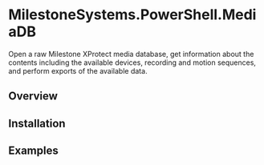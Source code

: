 # MilestoneSystems.PowerShell.MediaDB

Open a raw Milestone XProtect media database, get information about the contents including the available devices, recording and motion sequences, and perform exports of the available data.

## Overview

## Installation

## Examples

